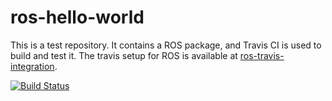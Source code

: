 # ros-hello-world

This is a test repository. It contains a ROS package, and Travis CI is used to build and test it. The travis setup for ROS is available at [ros-travis-integration](https://github.com/felixduvallet/ros-travis-integration).

[![Build Status](https://travis-ci.org/ander-ansuategi/ros-hello-world.svg?branch=master)](https://travis-ci.org/ander-ansuategi/ros-hello-world)

